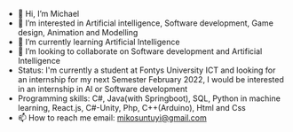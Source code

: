 - 👋 Hi, I’m Michael
- 👀 I’m interested in Artificial intelligence, Software development, Game design, Animation and Modelling
- 🌱 I’m currently learning Artificial Intelligence
- 💞️ I’m looking to collaborate on Software development and Artificial Intelligence
- Status: I'm currently a student at Fontys University ICT and looking for an internship for my next Semester February 2022, I would be interested in an internship in 
AI or Software development 
- Programming skills: C#, Java(with Springboot), SQL, Python in machine learning, React.js, C#-Unity, Php, C++(Arduino), Html and Css  
- 📫 How to reach me email: mikosuntuyi@gmail.com

<!---
michael-abimbola/michael-abimbola is a ✨ special ✨ repository because its `README.md` (this file) appears on your GitHub profile.
You can click the Preview link to take a look at your changes.
--->
